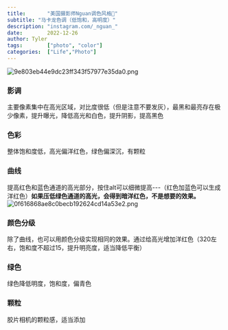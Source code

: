 ```yaml
---
title:       "美国摄影师Nguan调色风格🎀"
subtitle: "马卡龙色调（低饱和，高明度）"
description: "instagram.com/_nguan_"
date:        2022-12-26
author: Tyler
tags:        ["photo", "color"]
categories:  ["Life","Photo"]
---
```

![9e803eb44e9dc23ff343f57977e35da0.png](https://s1.imagehub.cc/images/2022/12/26/9e803eb44e9dc23ff343f57977e35da0.png)
### 影调
主要像素集中在高光区域，对比度很低（但是注意不要发灰），最黑和最亮存在极少像素，提升曝光，降低高光和白色，提升阴影，提高黑色
### 色彩
整体饱和度低，高光偏洋红色，绿色偏深沉，有颗粒 
### 曲线
提高红色和蓝色通道的高光部分，按住alt可以细微提高---（红色加蓝色可以生成洋红色）**如果压低绿色通道的高光，会得到暗洋红色，不是想要的效果。**
![0f616868ae8c0becb192624cd14a53e2.png](https://s1.imagehub.cc/images/2022/12/26/0f616868ae8c0becb192624cd14a53e2.png)
### 颜色分级
除了曲线，也可以用颜色分级实现相同的效果。通过给高光增加洋红色（320左右，饱和度不超过15，提升明亮度，适当降低平衡）
### 绿色
绿色降低明度，饱和度，偏青色
### 颗粒
胶片相机的颗粒感，适当添加
